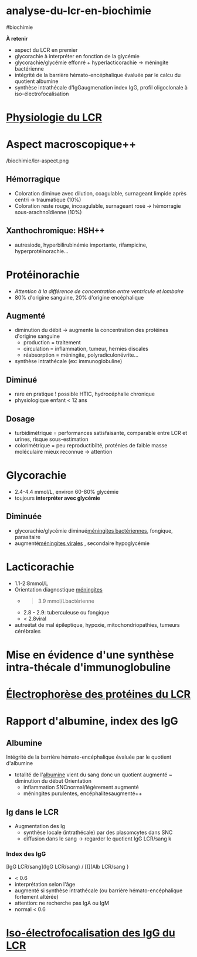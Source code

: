 # analyse-du-lcr-en-biochimie
#biochimie 


**À retenir** 

- aspect du LCR en premier 
- glycorachie à interpréter en fonction de la glycémie 
- glycorachie/glycémie effonré + hyperlacticorachie -> méningite bactérienne 
- intégrité de la barrière hémato-encéphalique évaluée par le calcu du quotient albumine 
- synthèse intrathécale d'IgGaugmenation index IgG, profil oligoclonale à iso-électrofocalisation 


# [Physiologie du LCR](#physiologie-du-lcrnorgmd)



# Aspect macroscopique++


 
/biochimie/lcr-aspect.png



## Hémorragique


- Coloration diminue avec dilution, coagulable, surnageant limpide après centri -> traumatique (10%) 
- Coloration reste rouge, incoagulable, surnageant rosé -> hémorragie sous-arachnoïdienne (10%) 


## Xanthochromique: HSH++


- autresiode, hyperbilirubinémie importante, rifampicine, hyperprotéinorachie… 


# Protéinorachie


- _Attention à la différence de concentration entre ventricule et lombaire_ 
- 80% d'origine sanguine, 20% d'origine encéphalique 


## Augmenté


- diminution du débit -> augmente la concentration des protéines d'origine sanguine 
    - production = traitement 
    - circulation = inflammation, tumeur, hernies discales 
    - réabsorption = méningite, polyradiculonévrite… 
- synthèse intrathécale (ex: immunoglobuline) 


## Diminué


- rare en pratique ! possible HTIC, hydrocéphalie chronique 
- physiologique enfant < 12 ans 


## Dosage


- turbidimétrique = performances satisfaisante, comparable entre LCR et urines, risque sous-estimation 
- colorimétrique = peu reproductibilté, proténies de faible masse moléculaire mieux reconnue -> attention 


# Glycorachie


- 2.4-4.4 mmol/L, environ 60-80% glycémie 
- toujours **interpréter avec glycémie** 


## Diminuée


- glycorachie/glycémie diminué[méningites bactériennes](#mc3a9ningites-bactc3a9riennesnorgmd), fongique, parasitaire 
- augmenté[méningites virales](#mc3a9ningites-viralesnorgmd) , secondaire hypoglycémie 


# Lacticorachie


- 1.1-2:8mmol/L 
- Orientation diagnostique [méningites](#mc3a9ningitesnorgmd) 
    - > 3.9 mmol/Lbactérienne 
    - 2.8 - 2.9: tuberculeuse ou fongique 
    - < 2.8viral 
- autreétat de mal épileptique, hypoxie, mitochondriopathies, tumeurs cérébrales 


# Mise en évidence d'une synthèse intra-thécale d'immunoglobuline



# [Électrophorèse des protéines du LCR](#c3a9lectrophorc3a8se-des-protc3a9ines-du-lcrnorgmd)



# Rapport d'albumine, index des IgG



## Albumine


Intégrité de la barrière hémato-encéphalique évaluée par le quotient d'albumine 

- totalité de l'[albumine](#albuminenorgmd) vient du sang donc un quotient augmenté ~ diminution du début Orientation 
    - inflammation SNCnormal/légèrement augmenté 
    - méningites purulentes, encéphalitesaugmenté++ 


## Ig dans le LCR


- Augmentation des Ig 
    - synthèse locale (intrathécale) par des plasomcytes dans SNC 
    - diffusion dans le sang -> regarder le quotient IgG LCR/sang
      k 


### Index des IgG


[IgG LCR/sang](IgG LCR/sang) / [(](Alb LCR/sang } 

- < 0.6 
- interprétation selon l'âge 
- augmenté si synthèse intrathécale (ou barrière hémato-encéphalique fortement altérée) 
- attention: ne recherche pas IgA ou IgM 
- normal < 0.6 


# [Iso-électrofocalisation des IgG du LCR](#iso-c3a9lectrofocalisation-des-igg-du-lcrnorgmd)

